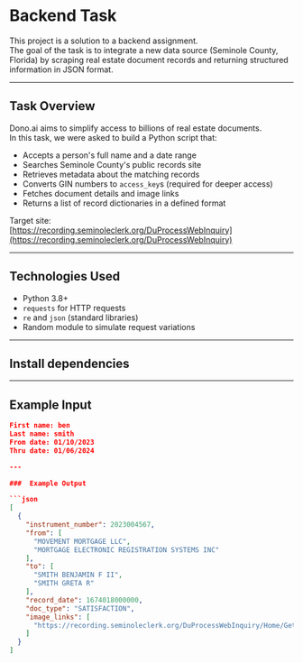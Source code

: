 # Backend Task 

This project is a solution to a backend assignment.  
The goal of the task is to integrate a new data source (Seminole County, Florida) by scraping real estate document records and returning structured information in JSON format.

---

##  Task Overview

Dono.ai aims to simplify access to billions of real estate documents.  
In this task, we were asked to build a Python script that:

- Accepts a person's full name and a date range
- Searches Seminole County's public records site
- Retrieves metadata about the matching records
- Converts GIN numbers to `access_key`s (required for deeper access)
- Fetches document details and image links
- Returns a list of record dictionaries in a defined format

Target site:  
 [https://recording.seminoleclerk.org/DuProcessWebInquiry](https://recording.seminoleclerk.org/DuProcessWebInquiry)

---

##  Technologies Used

- Python 3.8+
- `requests` for HTTP requests
- `re` and `json` (standard libraries)
- Random module to simulate request variations

---

##  Install dependencies

<!-- ```bash
pip install -r requirements.txt -->

---

##  Example Input
```json
First name: ben
Last name: smith
From date: 01/10/2023
Thru date: 01/06/2024

---

###  Example Output

```json
[
  {
    "instrument_number": 2023004567,
    "from": [
      "MOVEMENT MORTGAGE LLC",
      "MORTGAGE ELECTRONIC REGISTRATION SYSTEMS INC"
    ],
    "to": [
      "SMITH BENJAMIN F II",
      "SMITH GRETA R"
    ],
    "record_date": 1674018000000,
    "doc_type": "SATISFACTION",
    "image_links": [
      "https://recording.seminoleclerk.org/DuProcessWebInquiry/Home/GetDocumentPage/undefined,GEHBIII,0"
    ]
  }
]
